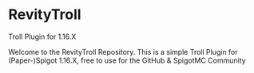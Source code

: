 # RevityTroll
Troll Plugin for 1.16.X

Welcome to the RevityTroll Repository.
This is a simple Troll Plugin for (Paper-)Spigot 1.16.X, free to use for the GitHub & SpigotMC Community
